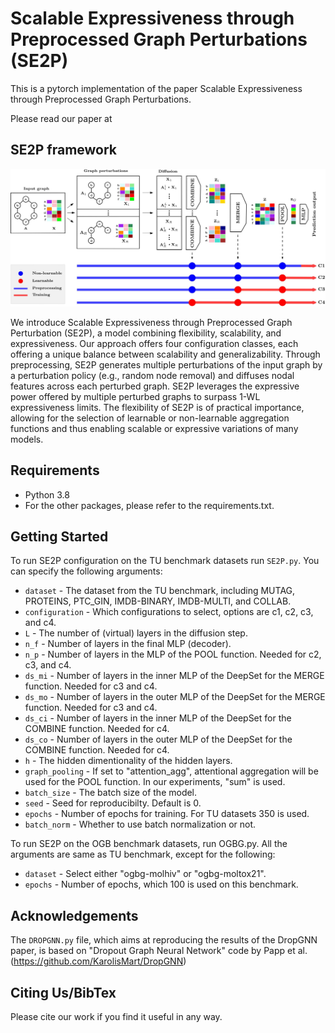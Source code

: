 Scalable Expressiveness through Preprocessed Graph Perturbations (SE2P)
===============================================================================
This is a pytorch implementation of the paper Scalable Expressiveness through Preprocessed Graph Perturbations.

Please read our paper at

## SE2P framework
<img width="1260" alt="Screenshot 2023-01-28 at 3 19 09 PM" src="Figure/Figure_SE2P.jpg">

We introduce Scalable Expressiveness through Preprocessed Graph Perturbation (SE2P), a model combining flexibility, 
scalability, and expressiveness. Our approach offers four configuration classes, each offering a unique balance between scalability
and generalizability. Through preprocessing, SE2P generates multiple perturbations of the input graph by a perturbation policy 
(e.g., random node removal) and diffuses nodal features across each perturbed graph. SE2P leverages the expressive power offered
by multiple perturbed graphs to surpass 1-WL expressiveness limits. The flexibility of SE2P is of practical importance, allowing
for the selection of learnable or non-learnable aggregation functions and thus enabling scalable or expressive variations of many
models.


## Requirements

  * Python 3.8
  * For the other packages, please refer to the requirements.txt.

## Getting Started
To run SE2P configuration on the TU benchmark datasets run `SE2P.py`. You can specify the following arguments:

- `dataset` - The dataset from the TU benchmark, including MUTAG, PROTEINS, PTC_GIN, IMDB-BINARY, IMDB-MULTI, and COLLAB.
- `configuration` - Which configurations to select, options are c1, c2, c3, and c4.
- `L` - The number of (virtual) layers in the diffusion step.  
- `n_f` - Number of layers in the final MLP (decoder).
- `n_p` - Number of layers in the MLP of the POOL function. Needed for c2, c3, and c4.
- `ds_mi` - Number of layers in the inner MLP of the DeepSet for the MERGE function. Needed for c3 and c4.
- `ds_mo` - Number of layers in the outer MLP of the DeepSet for the MERGE function. Needed for c3 and c4.
- `ds_ci` - Number of layers in the inner MLP of the DeepSet for the COMBINE function. Needed for c4.
- `ds_co` - Number of layers in the outer MLP of the DeepSet for the COMBINE function. Needed for c4.
- `h` - The hidden dimentionality of the hidden layers.
- `graph_pooling` - If set to "attention_agg", attentional aggregation will be used for the POOL function. In our experiments, "sum" is used.
- `batch_size` - The batch size of the model.
- `seed` - Seed for reproducibilty. Default is 0.
- `epochs` - Number of epochs for training. For TU datasets 350 is used.
- `batch_norm` - Whether to use batch normalization or not.

To run SE2P on the OGB benchmark datasets, run OGBG.py. All the arguments are same as TU benchmark, except for the following:
- `dataset` - Select either "ogbg-molhiv" or "ogbg-moltox21".
- `epochs` - Number of epochs, which 100 is used on this benchmark.

## Acknowledgements

The `DROPGNN.py` file, which aims at reproducing the results of the DropGNN paper, is based on "Dropout Graph Neural Network" code by Papp et al. (https://github.com/KarolisMart/DropGNN)

## Citing Us/BibTex
Please cite our work if you find it useful in any way.

